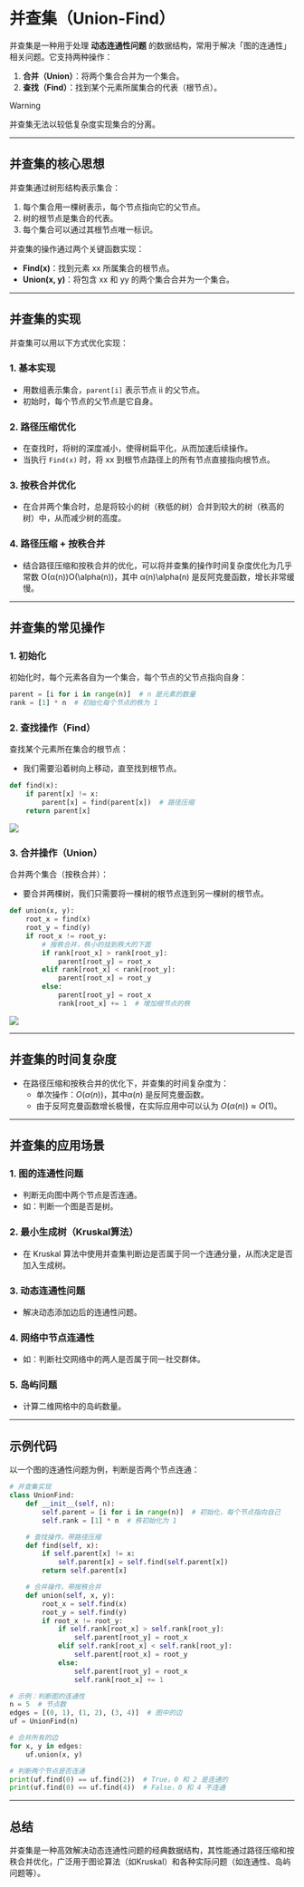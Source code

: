 # **并查集（Union-Find）**

并查集是一种用于处理 **动态连通性问题** 的数据结构，常用于解决「图的连通性」相关问题。它支持两种操作：

1. **合并（Union）**：将两个集合合并为一个集合。
2. **查找（Find）**：找到某个元素所属集合的代表（根节点）。

>[!warning] 
>并查集无法以较低复杂度实现集合的分离。

---

## **并查集的核心思想**

并查集通过树形结构表示集合：

1. 每个集合用一棵树表示，每个节点指向它的父节点。
2. 树的根节点是集合的代表。
3. 每个集合可以通过其根节点唯一标识。

并查集的操作通过两个关键函数实现：

- **Find(x)**：找到元素 xx 所属集合的根节点。
- **Union(x, y)**：将包含 xx 和 yy 的两个集合合并为一个集合。

---

## **并查集的实现**

并查集可以用以下方式优化实现：

### 1. 基本实现

- 用数组表示集合，`parent[i]` 表示节点 ii 的父节点。
- 初始时，每个节点的父节点是它自身。

### 2. 路径压缩优化

- 在查找时，将树的深度减小，使得树扁平化，从而加速后续操作。
- 当执行 `Find(x)` 时，将 xx 到根节点路径上的所有节点直接指向根节点。

### 3. 按秩合并优化

- 在合并两个集合时，总是将较小的树（秩低的树）合并到较大的树（秩高的树）中，从而减少树的高度。

### 4. 路径压缩 + 按秩合并

- 结合路径压缩和按秩合并的优化，可以将并查集的操作时间复杂度优化为几乎常数 O(α(n))O(\alpha(n))，其中 α(n)\alpha(n) 是反阿克曼函数，增长非常缓慢。

---

## **并查集的常见操作**

### **1. 初始化**

初始化时，每个元素各自为一个集合，每个节点的父节点指向自身：

```python
parent = [i for i in range(n)]  # n 是元素的数量
rank = [1] * n  # 初始化每个节点的秩为 1
```

### **2. 查找操作（Find）**

查找某个元素所在集合的根节点：
- 我们需要沿着树向上移动，直至找到根节点。
```python
def find(x):
    if parent[x] != x:
        parent[x] = find(parent[x])  # 路径压缩
    return parent[x]
```

![](https://oi-wiki.org/ds/images/disjoint-set-find.svg)

### **3. 合并操作（Union）**

合并两个集合（按秩合并）：
- 要合并两棵树，我们只需要将一棵树的根节点连到另一棵树的根节点。
```python
def union(x, y):
    root_x = find(x)
    root_y = find(y)
    if root_x != root_y:
        # 按秩合并，秩小的挂到秩大的下面
        if rank[root_x] > rank[root_y]:
            parent[root_y] = root_x
        elif rank[root_x] < rank[root_y]:
            parent[root_x] = root_y
        else:
            parent[root_y] = root_x
            rank[root_x] += 1  # 增加根节点的秩
```

![](https://oi-wiki.org/ds/images/disjoint-set-merge.svg)

---

## **并查集的时间复杂度**

- 在路径压缩和按秩合并的优化下，并查集的时间复杂度为：
    - 单次操作：$O(\alpha(n))$，其中$\alpha(n)$ 是反阿克曼函数。
    - 由于反阿克曼函数增长极慢，在实际应用中可以认为 $O(\alpha(n)) \approx O(1)$。

---

## **并查集的应用场景**

### 1. **图的连通性问题**

- 判断无向图中两个节点是否连通。
- 如：判断一个图是否是树。

### 2. **最小生成树（Kruskal算法）**

- 在 Kruskal 算法中使用并查集判断边是否属于同一个连通分量，从而决定是否加入生成树。

### 3. **动态连通性问题**

- 解决动态添加边后的连通性问题。

### 4. **网络中节点连通性**

- 如：判断社交网络中的两人是否属于同一社交群体。

### 5. **岛屿问题**

- 计算二维网格中的岛屿数量。

---

## **示例代码**

以一个图的连通性问题为例，判断是否两个节点连通：

```python
# 并查集实现
class UnionFind:
    def __init__(self, n):
        self.parent = [i for i in range(n)]  # 初始化，每个节点指向自己
        self.rank = [1] * n  # 秩初始化为 1

    # 查找操作，带路径压缩
    def find(self, x):
        if self.parent[x] != x:
            self.parent[x] = self.find(self.parent[x])
        return self.parent[x]

    # 合并操作，带按秩合并
    def union(self, x, y):
        root_x = self.find(x)
        root_y = self.find(y)
        if root_x != root_y:
            if self.rank[root_x] > self.rank[root_y]:
                self.parent[root_y] = root_x
            elif self.rank[root_x] < self.rank[root_y]:
                self.parent[root_x] = root_y
            else:
                self.parent[root_y] = root_x
                self.rank[root_x] += 1

# 示例：判断图的连通性
n = 5  # 节点数
edges = [(0, 1), (1, 2), (3, 4)]  # 图中的边
uf = UnionFind(n)

# 合并所有的边
for x, y in edges:
    uf.union(x, y)

# 判断两个节点是否连通
print(uf.find(0) == uf.find(2))  # True，0 和 2 是连通的
print(uf.find(0) == uf.find(4))  # False，0 和 4 不连通
```

---

## **总结**

并查集是一种高效解决动态连通性问题的经典数据结构，其性能通过路径压缩和按秩合并优化，广泛用于图论算法（如Kruskal）和各种实际问题（如连通性、岛屿问题等）。